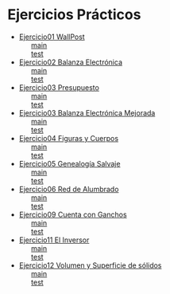 <h1>Ejercicios Prácticos</h1>

<ul>
    <li>
        <a href="/ejercicio1-wallpost">Ejercicio01 WallPost</a>
            <ul>
                <a href="/ejercicio1-wallpost/src/main/java/ar/edu/unlp/oo1/ejercicio1">main</a>
                <br>
                <a href="/ejercicio1-wallpost/src/test/java/ar/edu/unlp/oo1/ejercicio1">test</a>
            </ul>
    </li>
    <li>
        <a href="/ejercicio02_BalanzaElectronica">Ejercicio02 Balanza Electrónica</a>
            <ul>
                <a href="/ejercicio02_BalanzaElectronica/src/main/java/ar/edu/unlp/info/oo1/">main</a>
                <br>
                <a href="/ejercicio02_BalanzaElectronica/src/test/java/ar/edu/unlp/info/oo1/">test</a>
            </ul>
    </li>
    <li>
            <a href="/ejercicio03_Presupuestos">Ejercicio03 Presupuesto</a>
            <ul>
                <a href="/ejercicio03_Presupuestos/src/main/java/ar/edu/info/oo1/ej3_presupuestos/">main</a>
                <br>
                <a href="/ejercicio03_Presupuestos/src/test/java/ar/edu/info/oo1/ej3_presupuestos/">test</a>
            </ul>
    </li>
    <li>
            <a href="/ejercicio03_BalanzaElectronicaMejorada">Ejercicio03 Balanza Electrónica Mejorada</a>
            <ul>
                <a href="/ejercicio03_BalanzaElectronicaMejorada/src/main/java/ar/edu/unlp/info/oo1/">main</a>
                <br>
                <a href="/ejercicio03_BalanzaElectronicaMejorada/src/test/java/ar/edu/unlp/info/oo1/">test</a>
            </ul>
    </li>
    <li>
            <a href="/ejercicio04_ FigurasYCuerpos">Ejercicio04 Figuras y Cuerpos</a>
            <ul>
                <a href="/ejercicio04_ FigurasYCuerpos/src/main/java/ar/edu/info/oo1/ej4_figuras/">main</a>
                <br>
                <a href="/ejercicio04_ FigurasYCuerpos/src/test/java/ar/edu/info/oo1/ej4_figuras/">test</a>
            </ul>
    </li>
    <li>
            <a href="/ejercicio05_GenealogiaSalvaje">Ejercicio05 Genealogía Salvaje</a>
            <ul>
                <a href="/ejercicio05_GenealogiaSalvaje/src/main/java/ar/edu/unlp/info/oo1/ejercicio5/">main</a>
                <br>
                <a href="/ejercicio05_GenealogiaSalvaje/src/test/java/ar/edu/unlp/info/oo1/ejercicio5/">test</a>
            </ul>
    </li>
    <li>
            <a href="/ejercicio06_RedDeAlumbrado">Ejercicio06 Red de Alumbrado</a>
            <ul>
                <a href="/ejercicio06_RedDeAlumbrado/src/main/java/ar/edu/unlp/info/oo1/ej06_redDeAlumbrado">main</a>
                <br>
                <a href="/ejercicio06_RedDeAlumbrado/src/test/java/ar/edu/unlp/info/oo1/ej06_redDeAlumbrado">test</a>
            </ul>
    </li>
    <li>
            <a href="/ejercicio09_CuentaConGanchos/">Ejercicio09 Cuenta con Ganchos</a>
            <ul>
                <a href="/ejercicio09_CuentaConGanchos/src/main/java/ar/edu/unlp/info/oo1/ej09_CuentaConGanchos">main</a>
                <br>
                <a href="/ejercicio09_CuentaConGanchos/src/test/java/ar/edu/unlp/info/oo1/ej09_CuentaConGanchos">test</a>
            </ul>
    </li>
    <li>
            <a href="/ejercicio11_ElInversor">Ejercicio11 El Inversor</a>
            <ul>
                <a href="/ejercicio11_ElInversor/src/main/java/ar/edu/unlp/info/oo1/ej11_ElInversor">main</a>
                <br>
                <a href="/ejercicio11_ElInversor/src/test/java/ar/edu/unlp/info/oo1/ej11_ElInversor">test</a>
            </ul>
    </li>
    <li>
            <a href="/ejercicio12_VolumenYSuperficieDeSolidos">Ejercicio12 Volumen y Superficie de sólidos</a>
            <ul>
                <a href="/ejercicio12_VolumenYSuperficieDeSolidos/src/main/java/ar/edu/unlp/info/oo1/ej12_VolYSupeDeSolidos">main</a>
                <br>
                <a href="/ejercicio12_VolumenYSuperficieDeSolidos/src/main/java/ar/edu/unlp/info/oo1/ej12_VolYSupeDeSolidos">test</a>
            </ul>
    </li>

</ul>
